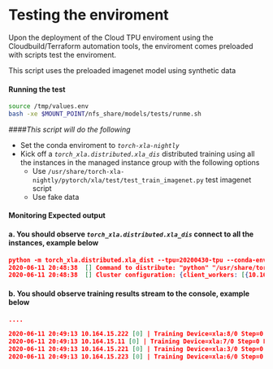 # Testing the enviroment 

Upon the deployment of the Cloud TPU enviroment using the Cloudbuild/Terraform automation tools, the enviroment comes preloaded with scripts test the enviroment. 

This script uses the preloaded imagenet model using synthetic data 

#### Running the test 

```bash
source /tmp/values.env
bash -xe $MOUNT_POINT/nfs_share/models/tests/runme.sh
```


*####This script will do the following*

- Set the conda enviroment to *`torch-xla-nightly`*
- Kick off a *`torch_xla.distributed.xla_dis`* distributed training using all the instances in the managed instance group with the following options
    - Use `/usr/share/torch-xla-nightly/pytorch/xla/test/test_train_imagenet.py` test imagenet script 
    - Use fake data 

#### Monitoring Expected output 

#### a. You should observe *`torch_xla.distributed.xla_dis`* connect to all the instances, example below

```json
python -m torch_xla.distributed.xla_dist --tpu=20200430-tpu --conda-env=torch-xla-nightly --env=XLA_USE_BF16=1 -- python /usr/share/torch-xla-nightly/pytorch/xla/test/test_train_imagenet.py --fake_data
2020-06-11 20:48:38  [] Command to distribute: "python" "/usr/share/torch-xla-nightly/pytorch/xla/test/test_train_imagenet.py" "--fake_data"
2020-06-11 20:48:38  [] Cluster configuration: {client_workers: [{10.164.15.222, n1-standard-32, europe-west4-a, n1-standard-32-20200430-5dpf}, {10.164.0.11, n1-standard-32, europe-west4-a, n1-standard-32-20200430-0pvm}, {10.164.15.221, n1-standard-32, europe-west4-a, n1-standard-32-20200430-1zqq}, {10.164.15.223, n1-standard-32, europe-west4-a, n1-standard-32-20200430-4sxl}], service_workers: [{10.69.26.141, 8470, v3-32, europe-west4-a, pytorch-nightly, 20200430-tpu}, {10.69.26.139, 8470, v3-32, europe-west4-a, pytorch-nightly, 20200430-tpu}, {10.69.26.140, 8470, v3-32, europe-west4-a, pytorch-nightly, 20200430-tpu}, {10.69.26.138, 8470, v3-32, europe-west4-a, pytorch-nightly, 20200430-tpu}]}
```

#### b. You should observe training results stream to the console, example below

```json
....

2020-06-11 20:49:13 10.164.15.222 [0] | Training Device=xla:8/0 Step=0 Loss=6.87500 Rate=18.24 GlobalRate=18.24 Time=20:49:13
2020-06-11 20:49:13 10.164.15.11 [0] | Training Device=xla:7/0 Step=0 Loss=6.87500 Rate=18.19 GlobalRate=18.19 Time=20:49:13
2020-06-11 20:49:13 10.164.15.221 [0] | Training Device=xla:3/0 Step=0 Loss=6.87500 Rate=18.15 GlobalRate=18.15 Time=20:49:13
2020-06-11 20:49:13 10.164.15.223 [0] | Training Device=xla:6/0 Step=0 Loss=6.87500 Rate=18.18 GlobalRate=18.18 Time=20:49:13
```
